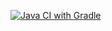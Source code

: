 [![Java CI with Gradle](https://github.com/Sedovito14/HomeworkAutoTest5/actions/workflows/gradle.yml/badge.svg)](https://github.com/Sedovito14/HomeworkAutoTest5/actions/workflows/gradle.yml)